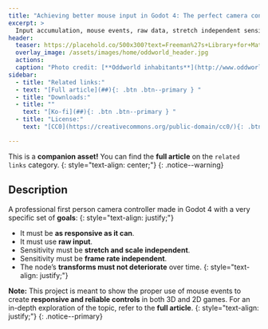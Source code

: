 ```yaml
---
title: "Achieving better mouse input in Godot 4: The perfect camera controller"
excerpt: >
  Input accumulation, mouse events, raw data, stretch independent sensitivity... and why you **never** multiply mouse input by *delta*
header:
  teaser: https://placehold.co/500x300?text=Freeman%27s+Library+for+Material+Maker
  overlay_image: /assets/images/home/oddworld_header.jpg
  actions:
  caption: "Photo credit: [**Oddworld inhabitants**](http://www.oddworld.com/)"
sidebar:
  - title: "Related links:"
  - text: "[Full article](##){: .btn .btn--primary } "
  - title: "Downloads:"
  - title: ""
    text: "[Ko-fi](##){: .btn .btn--primary } "
  - title: "License:"
    text: "[CC0](https://creativecommons.org/public-domain/cc0/){: .btn .btn--primary} "

---
```

This is a **companion asset!** You can find the **full article** on the `related links` category.
{: style="text-align: center;"}
{: .notice--warning}

## Description

A professional first person camera controller made in Godot 4 with a very specific set of **goals**:
{: style="text-align: justify;"}

* It must be **as responsive as it can**.
* It must use **raw input**.
* Sensitivity must be **stretch and scale independent**.
* Sensitivity must be **frame rate independent**.
* The node’s **transforms must not deteriorate** over time.
{: style="text-align: justify;"}

**Note:** This project is meant to show the proper use of mouse events to create **responsive and reliable controls** in both 3D and 2D games. For an in-depth exploration of the topic, refer to the **full article**.
{: style="text-align: justify;"}
{: .notice--primary}
